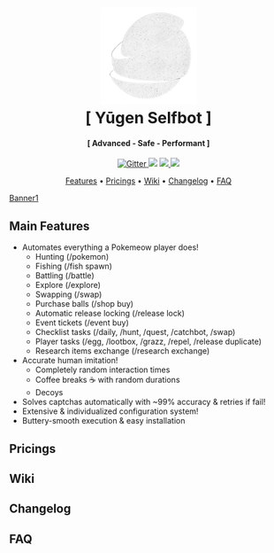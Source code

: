 <h1 align="center">
  <a href="https://github.com/fuwu99/yugen"><img src="https://github.com/fuwu99/yugen/blob/main/assets/logo.png" alt="Yugen Selfbot" width="175"></a>
  <br>
  [ Yūgen Selfbot ]
  <br>
</h1>

<h4 align="center">[ Advanced - Safe - Performant ]</h4>

<p align="center">
  <a href="https://badge.fury.io/js/electron-markdownify">
    <img src="https://badge.fury.io/js/electron-markdownify.svg"
         alt="Gitter">
  </a>
  <a href="https://gitter.im/amitmerchant1990/electron-markdownify"><img src="https://badges.gitter.im/amitmerchant1990/electron-markdownify.svg"></a>
  <a href="https://saythanks.io/to/bullredeyes@gmail.com">
      <img src="https://img.shields.io/badge/SayThanks.io-%E2%98%BC-1EAEDB.svg">
  </a>
  <a href="https://www.paypal.me/AmitMerchant">
    <img src="https://img.shields.io/badge/$-donate-ff69b4.svg?maxAge=2592000&amp;style=flat">
  </a>
</p>

<p align="center">
  <a href="#main-features">Features</a> •
  <a href="#pricings">Pricings</a> •
  <a href="#wiki">Wiki</a> •
  <a href="#changelog">Changelog</a> •
  <a href="#faq">FAQ</a>
</p>

[Banner1](https://github.com/fuwu99/yugen/blob/main/assets/yugen.png)

## Main Features
* Automates everything a Pokemeow player does!
  - Hunting (/pokemon)
  - Fishing (/fish spawn)
  - Battling (/battle)
  - Explore (/explore)
  - Swapping (/swap)
  - Purchase balls (/shop buy)
  - Automatic release locking (/release lock)
  - Event tickets (/event buy)
  - Checklist tasks (/daily, /hunt, /quest, /catchbot, /swap)
  - Player tasks (/egg, /lootbox, /grazz, /repel, /release duplicate)
  - Research items exchange (/research exchange)
* Accurate human imitation!
  - Completely random interaction times
  - Coffee breaks ☕ with random durations
  - Decoys
* Solves captchas automatically with ~99% accuracy & retries if fail!
* Extensive & individualized configuration system!
* Buttery-smooth execution & easy installation

## Pricings

## Wiki

## Changelog

## FAQ
